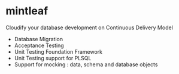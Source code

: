 # mintleaf

Cloudify your database development on Continuous Delivery Model

- Database Migration
- Acceptance Testing
- Unit Testing Foundation Framework
- Unit Testing support for PLSQL
- Support for mocking : data, schema and database objects

